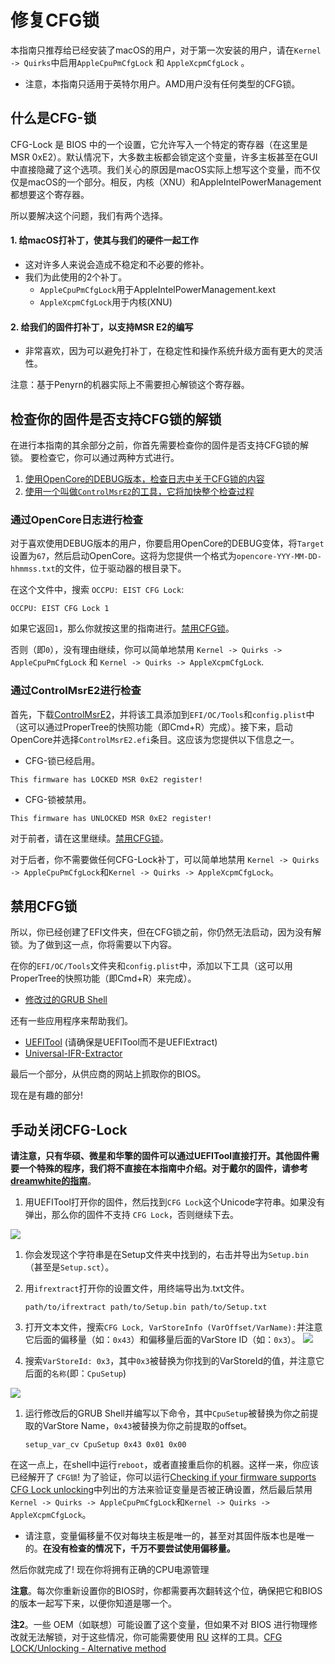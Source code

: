# 修复CFG锁

本指南只推荐给已经安装了macOS的用户，对于第一次安装的用户，请在`Kernel -> Quirks`中启用`AppleCpuPmCfgLock` 和 `AppleXcpmCfgLock` 。

* 注意，本指南只适用于英特尔用户。AMD用户没有任何类型的CFG锁。

## 什么是CFG-锁

CFG-Lock 是 BIOS 中的一个设置，它允许写入一个特定的寄存器（在这里是 MSR 0xE2）。默认情况下，大多数主板都会锁定这个变量，许多主板甚至在GUI中直接隐藏了这个选项。我们关心的原因是macOS实际上想写这个变量，而不仅仅是macOS的一个部分。相反，内核（XNU）和AppleIntelPowerManagement都想要这个寄存器。

所以要解决这个问题，我们有两个选择。

#### 1. 给macOS打补丁，使其与我们的硬件一起工作

* 这对许多人来说会造成不稳定和不必要的修补。
* 我们为此使用的2个补丁。
  * `AppleCpuPmCfgLock`用于AppleIntelPowerManagement.kext
  * `AppleXcpmCfgLock`用于内核(XNU)

#### 2. 给我们的固件打补丁，以支持MSR E2的编写

* 非常喜欢，因为可以避免打补丁，在稳定性和操作系统升级方面有更大的灵活性。
  
注意：基于Penyrn的机器实际上不需要担心解锁这个寄存器。

## 检查你的固件是否支持CFG锁的解锁

在进行本指南的其余部分之前，你首先需要检查你的固件是否支持CFG锁的解锁。
要检查它，你可以通过两种方式进行。

1. [使用OpenCore的DEBUG版本，检查日志中关于CFG锁的内容](#checking-via-opencore-logs)
2. [使用一个叫做`ControlMsrE2`的工具，它将加快整个检查过程](#checking-via-ControlMsrE2)

### 通过OpenCore日志进行检查

对于喜欢使用DEBUG版本的用户，你要启用OpenCore的DEBUG变体，将`Target`设置为`67`，然后启动OpenCore。这将为您提供一个格式为`opencore-YYY-MM-DD-hhmmss.txt`的文件，位于驱动器的根目录下。

在这个文件中，搜索 `OCCPU: EIST CFG Lock`:

```
OCCPU: EIST CFG Lock 1
```

如果它返回`1`，那么你就按这里的指南进行。[禁用CFG锁](#disabling-cfg-lock)。

否则（即`0`），没有理由继续，你可以简单地禁用 `Kernel -> Quirks -> AppleCpuPmCfgLock` 和 `Kernel -> Quirks -> AppleXcpmCfgLock`.

### 通过ControlMsrE2进行检查

首先，下载[ControlMsrE2](https://github.com/acidanthera/OpenCorePkg/releases)，并将该工具添加到`EFI/OC/Tools`和`config.plist`中（这可以通过ProperTree的快照功能（即Cmd+R）完成）。接下来，启动OpenCore并选择`ControlMsrE2.efi`条目。这应该为您提供以下信息之一。

* CFG-锁已经启用。

```
This firmware has LOCKED MSR 0xE2 register!
```

* CFG-锁被禁用。

```
This firmware has UNLOCKED MSR 0xE2 register!
```

对于前者，请在这里继续。[禁用CFG锁](#disabling-cfg-lock)。

对于后者，你不需要做任何CFG-Lock补丁，可以简单地禁用 `Kernel -> Quirks -> AppleCpuPmCfgLock`和`Kernel -> Quirks -> AppleXcpmCfgLock`。

## 禁用CFG锁

所以，你已经创建了EFI文件夹，但在CFG锁之前，你仍然无法启动，因为没有解锁。为了做到这一点，你将需要以下内容。

在你的`EFI/OC/Tools`文件夹和`config.plist`中，添加以下工具（这可以用ProperTree的快照功能（即Cmd+R）来完成）。

* [修改过的GRUB Shell](https://github.com/datasone/grub-mod-setup_var/releases)

还有一些应用程序来帮助我们。

* [UEFITool](https://github.com/LongSoft/UEFITool/releases) (请确保是UEFITool而不是UEFIExtract)
* [Universal-IFR-Extractor](https://github.com/LongSoft/Universal-IFR-Extractor/releases)

最后一个部分，从供应商的网站上抓取你的BIOS。

现在是有趣的部分!

## 手动关闭CFG-Lock

**请注意，只有华硕、微星和华擎的固件可以通过UEFITool直接打开。其他固件需要一个特殊的程序，我们将不直接在本指南中介绍。对于戴尔的固件，请参考[dreamwhite的指南](https://github.com/dreamwhite/bios-extraction-guide/tree/master/Dell)**。

1. 用UEFITool打开你的固件，然后找到`CFG Lock`这个Unicode字符串。如果没有弹出，那么你的固件不支持 `CFG Lock`，否则继续下去。

![](./images/extras/msr-lock-md/uefi-tool.png)

1. 你会发现这个字符串是在Setup文件夹中找到的，右击并导出为`Setup.bin`（甚至是`Setup.sct`）。
2. 用`ifrextract`打开你的设置文件，用终端导出为.txt文件。

   ```
   path/to/ifrextract path/to/Setup.bin path/to/Setup.txt
   ```

3. 打开文本文件，搜索`CFG Lock, VarStoreInfo (VarOffset/VarName):`并注意它后面的偏移量（如：`0x43`）和偏移量后面的VarStore ID（如：`0x3`）。
![](./images/extras/msr-lock-md/MSR-Find.png)

4. 搜索`VarStoreId: 0x3`，其中`0x3`被替换为你找到的VarStoreId的值，并注意它后面的`名称`(即：`CpuSetup`)

![](./images/extras/msr-lock-md/VarStoreID-Find.png)

1. 运行修改后的GRUB Shell并编写以下命令，其中`CpuSetup`被替换为你之前提取的VarStore Name，`0x43`被替换为你之前提取的offset。

   ```
   setup_var_cv CpuSetup 0x43 0x01 0x00
   ```

在这一点上，在shell中运行`reboot`，或者直接重启你的机器。这样一来，你应该已经解开了 `CFG锁`! 为了验证，你可以运行[Checking if your firmware supports CFG Lock unlocking](#checking-if-your-firmware-supports-cfg-lock-unlocking)中列出的方法来验证变量是否被正确设置，然后最后禁用`Kernel -> Quirks -> AppleCpuPmCfgLock`和`Kernel -> Quirks -> AppleXcpmCfgLock`。

* 请注意，变量偏移量不仅对每块主板是唯一的，甚至对其固件版本也是唯一的。**在没有检查的情况下，千万不要尝试使用偏移量。**

然后你就完成了! 现在你将拥有正确的CPU电源管理

**注意**。每次你重新设置你的BIOS时，你都需要再次翻转这个位，确保把它和BIOS的版本一起写下来，以便你知道是哪一个。

**注2**。一些 OEM（如联想）可能设置了这个变量，但如果不对 BIOS 进行物理修改就无法解锁，对于这些情况，你可能需要使用 [RU](http://ruexe.blogspot.com/) 这样的工具。[CFG LOCK/Unlocking - Alternative method](https://www.reddit.com/r/hackintosh/comments/hz2rtm/cfg_lockunlocking_alternative_method/)
